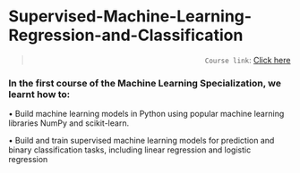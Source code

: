 # Supervised-Machine-Learning-Regression-and-Classification
<div align="right">
  
> `Course link`: <a href="https://www.coursera.org/learn/machine-learning"> Click here</a>
  
</div>

### In the first course of the Machine Learning Specialization, we learnt how to:

• Build machine learning models in Python using popular machine learning libraries NumPy and scikit-learn.

• Build and train supervised machine learning models for prediction and binary classification tasks, including linear regression and logistic regression
